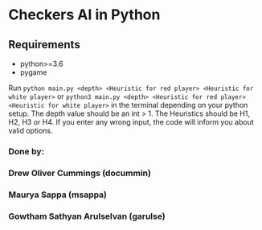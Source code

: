 # Checkers AI in Python

## Requirements
- python>=3.6
- pygame

Run ```python main.py <depth> <Heuristic for red player> <Heuristic for white player>``` or ```python3 main.py <depth> <Heuristic for red player> <Heuristic for white player>``` in the terminal depending on your python setup. The depth value should be an int > 1. The Heuristics should be H1, H2, H3 or H4. If you enter any wrong input, the code will inform you about valid options.

### Done by:
### Drew Oliver Cummings  (docummin)
### Maurya Sappa  (msappa)
### Gowtham Sathyan Arulselvan  (garulse)
